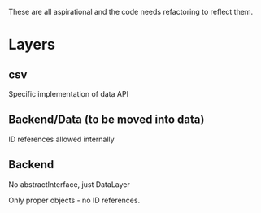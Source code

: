 These are all aspirational and the code needs refactoring to reflect them.

# Layers

## csv 

Specific implementation of data API

## 

## Backend/Data (to be moved into data)

ID references allowed internally

## Backend

No abstractInterface, just DataLayer

Only proper objects - no ID references.

